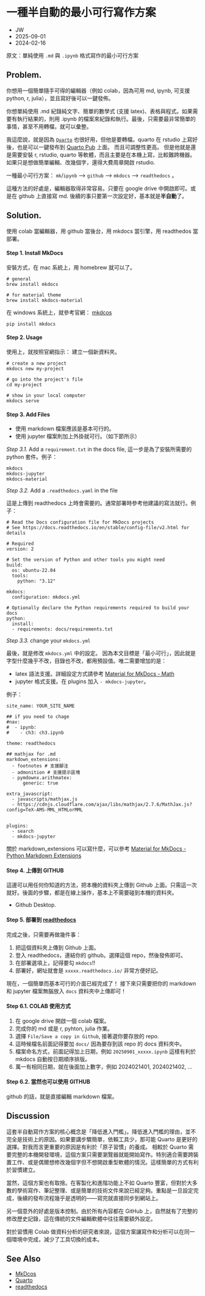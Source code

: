 
# 一種半自動的最小可行寫作方案


- JW
- 2025-09-01
- 2024-02-16

原文：單純使用 `.md` 與 `.ipynb` 格式寫作的最小可行方案


## Problem.

你想用一個簡單隨手可得的編輯器（例如 colab，因為可用 md, ipynb, 可支援 python, r, julia），並且寫好後可以一鍵發佈。


你想單純使用 .md 紀錄純文字、簡單的數學式 (支援 latex)、表格與程式。如果需要有執行結果的，則用 .ipynb 的檔案來紀錄和執行。最後，只需要最非常簡單的事情，甚至不用轉檔，就可以彙整。

我這麼說，就是因為 [`Quarto`](https://quarto.org/) 也很好用，但他是要轉檔。quarto 在 rstudio 上寫好後，也是可以一鍵發布到 [Quarto Pub](https://quartopub.com/) 上面。
而且可調整性更高。
但是他就是還是需要安裝 r, rstudio, quarto 等軟體，而且主要是在本機上寫，比較難跨機器。如果只是想做簡單編輯、改幾個字，還得大費周章開啟 rstudio.

一種最小可行方案： `mk`/`ipynb` -->  `github` --> `mkdocs` --> `readthedocs` 。

這種方法的好處是，編輯器取得非常容易。只要在 google drive 中開啟即可。或是在 github 上直接寫 md. 後續的事只要第一次設定好，基本就是**半自動**了。

## Solution.
使用 colab 當編輯器，用 github 當後台，用 mkdocs 當引擎，用 readthedos 當部署。


#### Step 1. Install MkDocs

安裝方式，在 mac 系統上，用 homebrew 就可以了。

```
# general
brew install mkdocs

# for material theme
brew install mkdocs-material
```

在 windows 系統上，就參考官網： [mkdcos](https://www.mkdocs.org/)

```
pip install mkdocs
```

#### Step 2. Usage

使用上，就按照官網指示：
建立一個新資料夾。

```
# create a new project
mkdocs new my-project

# go into the project's file
cd my-project

# show in your local computer
mkdocs serve
```

#### Step 3.  Add Files

- 使用 markdown 檔案應該是基本可行的。
- 使用 jupyter 檔案則加上外掛就可行。（如下節所示）

_Step 3.1._ Add a `requirement.txt` in the docs file,
這一步是為了安裝所需要的 python 套件。例子：

```
mkdocs
mkdocs-jupyter
mkdocs-material
```


_Step 3.2._ Add a `.readthedocs.yaml` in the file

這是上傳到 readthedocs 上時會需要的。通常部署時參考他建議的寫法就行。例子：

```
# Read the Docs configuration file for MkDocs projects
# See https://docs.readthedocs.io/en/stable/config-file/v2.html for details

# Required
version: 2

# Set the version of Python and other tools you might need
build:
  os: ubuntu-22.04
  tools:
    python: "3.12"

mkdocs:
  configuration: mkdocs.yml

# Optionally declare the Python requirements required to build your docs
python:
  install:
  - requirements: docs/requirements.txt
```

_Step 3.3._ change your `mkdocs.yml`

最後，就是修改 `mkdocs.yml` 中的設定。
因為本文目標是「最小可行」，因此就是字型什麼幾乎不改，目錄也不改，都用預設值。唯二需要增加的是：

- latex 語法支援。詳細設定方式請參考 [Material for MkDocs - Math](https://squidfunk.github.io/mkdocs-material/reference/math/)
- jupyter 格式支援。在 plugins 加入 `- mkdocs-jupyter`。

例子：

```
site_name: YOUR_SITE_NAME

## if you need to chage
#nav:
#  - ipynb:
#    - ch3: ch3.ipynb

theme: readthedocs

## mathjax for .md
markdown_extensions:
  - footnotes # 支援腳注
  - admonition # 支援提示區塊
  - pymdownx.arithmatex:
      generic: true

extra_javascript:
  - javascripts/mathjax.js
  - https://cdnjs.cloudflare.com/ajax/libs/mathjax/2.7.6/MathJax.js?config=TeX-AMS-MML_HTMLorMML


plugins:
  - search
  - mkdocs-jupyter

```


關於 markdown_extensions 可以寫什麼，可以參考 [Material for MkDocs - Python Markdown Extensions](https://squidfunk.github.io/mkdocs-material/setup/extensions/python-markdown-extensions/#highlight)


#### Step 4. 上傳到 GITHUB

這邊可以用任何你知道的方法，把本機的資料夾上傳到 Github 上面。只需這一次就好。後面的步驟，都是在線上操作，基本上不需要碰到本機的資料夾。

- Github Desktop.


#### Step 5. 部署到 [readthedocs](https://readsthedocs.com/)

完成之後，只需要再做幾件事：

1. 把這個資料夾上傳到 Github 上面。
2. 登入 readthedocs，連結你的 github。選擇這個 repo，然後發佈即可。
3. 在部署選項上，記得要勾 `mkdocs`!!
4. 部署好，網址就會是 `xxxxx.readthedocs.io/` 非常方便好記。


現在，一個簡單而基本可行的介面已經完成了！
接下來只需要把你的 markdown 和 jupyter 檔案無腦放入 `docs` 資料夾中上傳即可！


#### Step 6.1. COLAB 使用方式

1. 在 google drive 開啟一個 colab 檔案。
2. 完成你的 md 或是 r, pyhton, julia 作業。
3. 選擇 `File/Save a copy in Github`, 接著選你要存放的 repo.
4. 這時候檔名前面記得要加 `docs/` 因為要存到該 repo 的 docs 資料夾中。
5. 檔案命名方式，前面記得加上日期，例如 `20250901_xxxxx.ipynb` 這樣有利於 mkdocs 自動按日期順序排版。
6. 萬一有相同日期，就在後面加上數字，例如 2024021401, 2024021402, ...

#### Step 6.2. 當然也可以使用 GITHUB 

github 的話，就是直接編輯 markdown 檔案。


## Discussion

這套半自動寫作方案的核心概念是「降低進入門檻」。降低進入門檻的理由，並不完全是技術上的原因。如果要講步驟簡單，依賴工具少，那可能 Quarto 是更好的選擇。對我而言更重要的原因是有利於「原子習慣」的養成。
相較於 Quarto 需要完整的本機開發環境，這個方案只需要瀏覽器就能開始寫作。特別適合需要跨裝置工作、或是偶爾想修改幾個字但不想開啟重型軟體的情況。這樣簡單的方式有利於習慣建立。

當然，這個方案也有取捨。在客製化和進階功能上不如 Quarto 豐富，但對於大多數的學術寫作、筆記整理、或是簡單的技術文件來說已經足夠。重點是一旦設定完成，後續的發布流程幾乎是透明的——寫完就直接同步到網站上。

另一個意外的好處是版本控制。由於所有內容都在 GitHub 上，自然就有了完整的修改歷史記錄，這在傳統的文件編輯軟體中往往需要額外設定。

對於習慣用 Colab 做資料分析的研究者來說，這個方案讓寫作和分析可以在同一個環境中完成，減少了工具切換的成本。

## See Also

- [MkDcos](https://www.mkdocs.org/)
- [Quarto](https://quarto.org/)
- [readthedocs](https://readsthedocs.com/)



